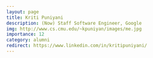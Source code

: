 ```yaml
---
layout: page
title: Kriti Puniyani
description: (Now) Staff Software Engineer, Google
img: http://www.cs.cmu.edu/~kpuniyan/images/me.jpg
importance: 12
category: alumni
redirect: https://www.linkedin.com/in/kritipuniyani/
---
```

